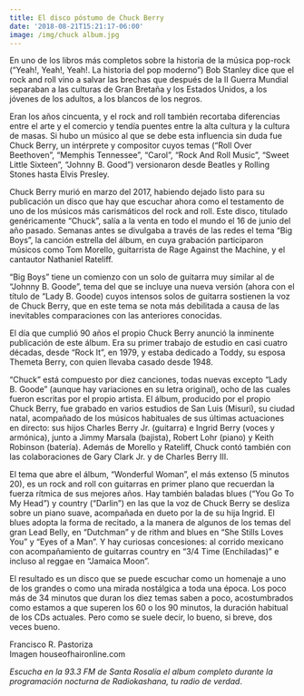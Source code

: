 ```yaml
---
title: El disco póstumo de Chuck Berry
date: '2018-08-21T15:21:17-06:00'
image: /img/chuck album.jpg
---
```

En uno de los libros más completos sobre la historia de la música pop-rock (“Yeah!, Yeah!, Yeah!. La historia del pop moderno”) Bob Stanley dice que el rock and roll vino a salvar las brechas que después de la II Guerra Mundial separaban a las culturas de Gran Bretaña y los Estados Unidos, a los jóvenes de los adultos, a los blancos de los negros.

Eran los años cincuenta, y el rock and roll también recortaba diferencias entre el arte y el comercio y tendía puentes entre la alta cultura y la cultura de masas. Si hubo un músico al que se debe esta influencia sin duda fue Chuck Berry, un intérprete y compositor cuyos temas (“Roll Over Beethoven”, “Memphis Tennessee”, “Carol”, “Rock And Roll Music”, “Sweet Little Sixteen”, “Johnny B. Good”) versionaron desde Beatles y Rolling Stones hasta Elvis Presley.

Chuck Berry murió en marzo del 2017, habiendo dejado listo para su publicación un disco que hay que escuchar ahora como el testamento de uno de los músicos más carismáticos del rock and roll. Este disco, titulado genéricamente “Chuck”, salía a la venta en todo el mundo el 16 de junio del año pasado. Semanas antes se divulgaba a través de las redes el tema “Big Boys”, la canción estrella del álbum, en cuya grabación participaron músicos como Tom Morello, guitarrista de Rage Against the Machine, y el cantautor Nathaniel Rateliff.

“Big Boys” tiene un comienzo con un solo de guitarra muy similar al de “Johnny B. Goode”, tema del que se incluye una nueva versión (ahora con el título de “Lady B. Goode) cuyos intensos solos de guitarra sostienen la voz de Chuck Berry, que en este tema se nota más debilitada a causa de las inevitables comparaciones con las anteriores conocidas.

El día que cumplió 90 años el propio Chuck Berry anunció la inminente publicación de este álbum. Era su primer trabajo de estudio en casi cuatro décadas, desde “Rock It”, en 1979, y estaba dedicado a Toddy, su esposa Themeta Berry, con quien llevaba casado desde 1948.

“Chuck” está compuesto por diez canciones, todas nuevas excepto “Lady B. Goode” (aunque hay variaciones en su letra original), ocho de las cuales fueron escritas por el propio artista. El álbum, producido por el propio Chuck Berry, fue grabado en varios estudios de San Luis (Misuri), su ciudad natal, acompañado de los músicos habituales de sus últimas actuaciones en directo: sus hijos Charles Berry Jr. (guitarra) e Ingrid Berry (voces y armónica), junto a Jimmy Marsala (bajista), Robert Lohr (piano) y Keith Robinson (batería). Además de Morello y Rateliff, Chuck contó también con las colaboraciones de Gary Clark Jr. y de Charles Berry III.

El tema que abre el álbum, “Wonderful Woman”, el más extenso (5 minutos 20), es un rock and roll con guitarras en primer plano que recuerdan la fuerza rítmica de sus mejores años. Hay también baladas blues (“You Go To My Head”) y country (“Darlin”) en las que la voz de Chuck Berry se desliza sobre un piano suave, acompañada en dueto por la de su hija Ingrid. El blues adopta la forma de recitado, a la manera de algunos de los temas del gran Lead Belly, en “Dutchman” y de rithm and blues en “She Stills Loves You” y “Eyes of a Man”. Y hay curiosas concesiones: al corrido mexicano con acompañamiento de guitarras country en “3/4 Time (Enchiladas)” e incluso al reggae en “Jamaica Moon”.

El resultado es un disco que se puede escuchar como un homenaje a uno de los grandes o como una mirada nostálgica a toda una época. Los poco más de 34 minutos que duran los diez temas saben a poco, acostumbrados como estamos a que superen los 60 o los 90 minutos, la duración habitual de los CDs actuales. Pero como se suele decir, lo bueno, si breve, dos veces bueno.

Francisco R. Pastoriza\
Imagen houseofhaironline.com

_Escucha en la 93.3 FM de Santa Rosalía el album completo durante la programación nocturna de Radiokashana, tu radio de verdad_.

